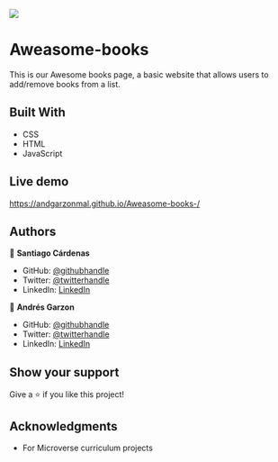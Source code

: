 ![](https://img.shields.io/badge/Microverse-blueviolet)

# Aweasome-books

This is our Awesome books page, a basic website that allows users to add/remove books from a list.

## Built With

- CSS
- HTML 
- JavaScript

## Live demo

https://andgarzonmal.github.io/Aweasome-books-/ 

## Authors

👤 **Santiago Cárdenas**

- GitHub: [@githubhandle](https://github.com/Santiago220991)
- Twitter: [@twitterhandle](https://twitter.com/twitterhandle)
- LinkedIn: [LinkedIn](https://www.linkedin.com/in/santiago-c%C3%A1rdenas-671043160/)

👤 **Andrés Garzon**

- GitHub: [@githubhandle](https://github.com/andgarzonmal)
- Twitter: [@twitterhandle](https://twitter.com/twitterhandle)
- LinkedIn: [LinkedIn](https://www.linkedin.com/in/andres-garzon-maldonado-951a2a180/)


## Show your support

Give a ⭐️ if you like this project!

## Acknowledgments

- For Microverse curriculum projects
